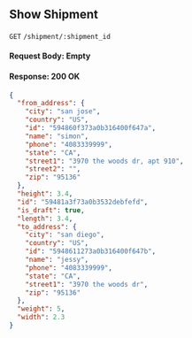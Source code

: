## Show Shipment

`GET` `/shipment/:shipment_id`

#### Request Body: Empty

#### Response: 200 OK

```json
{
  "from_address": {
    "city": "san jose",
    "country": "US",
    "id": "594860f373a0b316400f647a",
    "name": "simon",
    "phone": "4083339999",
    "state": "CA",
    "street1": "3970 the woods dr, apt 910",
    "street2": "",
    "zip": "95136"
  },
  "height": 3.4,
  "id": "59481a3f73a0b3532debfefd",
  "is_draft": true,
  "length": 3.4,
  "to_address": {
    "city": "san diego",
    "country": "US",
    "id": "5948611273a0b316400f647b",
    "name": "jessy",
    "phone": "4083339999",
    "state": "CA",
    "street1": "3970 the woods dr",
    "zip": "95136"
  },
  "weight": 5,
  "width": 2.3
}
```
